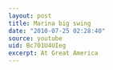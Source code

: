 ```yaml
---
layout: post
title: Marina big swing
date: "2010-07-25 02:28:40"
source: youtube
uid: Bc701U4UIeg
excerpt: At Great America
---
```

